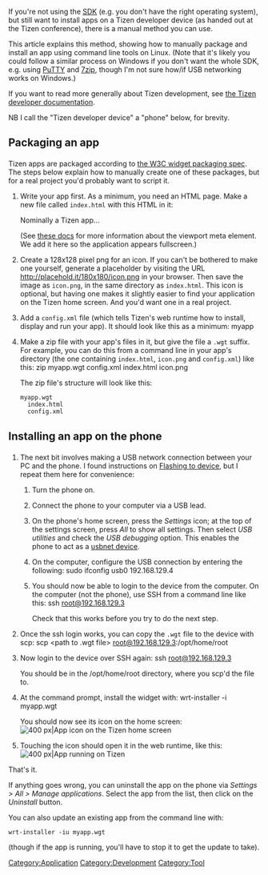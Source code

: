 If you\'re not using the [SDK](SDK "wikilink") (e.g. you don\'t have the
right operating system), but still want to install apps on a Tizen
developer device (as handed out at the Tizen conference), there is a
manual method you can use.

This article explains this method, showing how to manually package and
install an app using command line tools on Linux. (Note that it\'s
likely you could follow a similar process on Windows if you don\'t want
the whole SDK, e.g. using
[PuTTY](http://www.chiark.greenend.org.uk/~sgtatham/putty/) and
[7zip](http://www.7-zip.org/), though I\'m not sure how/if USB
networking works on Windows.)

If you want to read more generally about Tizen development, see [the
Tizen developer
documentation](http://developer.tizen.org/documentation).

NB I call the \"Tizen developer device\" a \"phone\" below, for brevity.

<h2>

Packaging an app

</h2>

Tizen apps are packaged according to [the W3C widget packaging
spec](http://www.w3.org/TR/widgets/). The steps below explain how to
manually create one of these packages, but for a real project you\'d
probably want to script it.

1.  Write your app first. As a minimum, you need an HTML page. Make a
    new file called `index.html` with this HTML in it:
        <!doctype html>
        <html>
          <head>
            <meta name="viewport" content="width=device-width, initial-scale=1.0">
            <title>Tizen test app</title>
          </head>
          <body>
            <p>Nominally a Tizen app...</p>
          </body>
        </html>

    (See [these
    docs](https://developer.apple.com/library/safari/documentation/appleapplications/reference/SafariHTMLRef/Articles/MetaTags.html)
    for more information about the viewport meta element. We add it here
    so the application appears fullscreen.)

2.  Create a 128x128 pixel png for an icon. If you can\'t be bothered to
    make one yourself, generate a placeholder by visiting the URL
    <http://placehold.it/180x180/icon.png> in your browser. Then save
    the image as `icon.png`, in the same directory as `index.html`. This
    icon is optional, but having one makes it slightly easier to find
    your application on the Tizen home screen. And you\'d want one in a
    real project.
3.  Add a `config.xml` file (which tells Tizen\'s web runtime how to
    install, display and run your app). It should look like this as a
    minimum:
        <?xml version="1.0" encoding="UTF-8"?>
        <widget xmlns="http://www.w3.org/ns/widgets"
                xmlns:tizen="http://tizen.org/ns/widgets"
                version="2.0 Beta"
                viewmodes="fullscreen"
                id="http://mydomain/myapp">
          <icon src="icon.png"/>
          <content src="index.html"/>
          <name>myapp</name>
        </widget>

4.  Make a zip file with your app\'s files in it, but give the file a
    `.wgt` suffix. For example, you can do this from a command line in
    your app\'s directory (the one containing `index.html`, `icon.png`
    and `config.xml`) like this:
        zip myapp.wgt config.xml index.html icon.png

    The zip file\'s structure will look like this:

        myapp.wgt
          index.html
          config.xml

<h2>

Installing an app on the phone

</h2>

1.  The next bit involves making a USB network connection between your
    PC and the phone. I found instructions on [Flashing to
    device](Flashing_to_device "wikilink"), but I repeat them here for
    convenience:
    1.  Turn the phone on.
    2.  Connect the phone to your computer via a USB lead.
    3.  On the phone\'s home screen, press the <em>Settings</em> icon;
        at the top of the settings screen, press <em>All</em> to show
        all settings. Then select <em>USB utilities</em> and check the
        <em>USB debugging</em> option. This enables the phone to act as
        a [usbnet device](http://www.linux-usb.org/usbnet/).
    4.  On the computer, configure the USB connection by entering the
        following:
            sudo ifconfig usb0 192.168.129.4

    5.  You should now be able to login to the device from the computer.
        On the computer (not the phone), use SSH from a command line
        like this:
            ssh root@192.168.129.3

        Check that this works before you try to do the next step.
2.  Once the ssh login works, you can copy the `.wgt` file to the device
    with scp:
        scp <path to .wgt file> root@192.168.129.3:/opt/home/root

3.  Now login to the device over SSH again:
        ssh root@192.168.129.3

    You should be in the /opt/home/root directory, where you scp\'d the
    file to.

4.  At the command prompt, install the widget with:
        wrt-installer -i myapp.wgt

    You should now see its icon on the home screen:\
    ![400 px\|App icon on the Tizen home
    screen](Myapp_on_tizen.jpg "fig:400 px|App icon on the Tizen home screen")

5.  Touching the icon should open it in the web runtime, like this:\
    ![400 px\|App running on
    Tizen](Myapp_running-in_wrt.jpg "fig:400 px|App running on Tizen")

That\'s it.

If anything goes wrong, you can uninstall the app on the phone via
<em>Settings \> All \> Manage applications</em>. Select the app from the
list, then click on the <em>Uninstall</em> button.

You can also update an existing app from the command line with:

    wrt-installer -iu myapp.wgt

(though if the app is running, you\'ll have to stop it to get the update
to take).

[Category:Application](Category:Application "wikilink")
[Category:Development](Category:Development "wikilink")
[Category:Tool](Category:Tool "wikilink")
